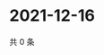 # 2021-12-16

共 0 条

<!-- BEGIN WEIBO -->
<!-- 最后更新时间 Thu Dec 16 2021 09:56:41 GMT+0800 (China Standard Time) -->

<!-- END WEIBO -->
